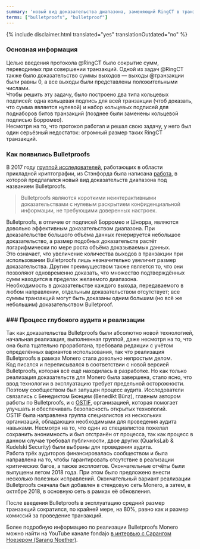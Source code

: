 ```yaml
---
summary: 'новый вид доказательства диапазона, заменяющий RingCT в транзакциях, для запутывания отправляемых сумм'
terms: ["bulletproofs", "bulletproof"]
---
```


{% include disclaimer.html translated="yes" translationOutdated="no" %}

### Основная информация

Целью введения протокола @RingCT было сокрытие сумм, переводимых при совершении транзакций. Одной из задач @RingCT также было доказательство суммы выходов — выходы @транзакции были равны 0, а все выходы были представлены положительными числами.  
Чтобы решить эту задачу, было построено два типа кольцевых подписей: одна кольцевая подпись для всей транзакции (чтоб доказать, что сумма является нулевой) и набор кольцевых подписей для поднаборов битов транзакций (позднее были заменены кольцевой подписью Борромео).  
Несмотря на то, что протокол работал и решал свою задачу, у него был один
серьёзный недостаток: огромный размер таких RingCT транзакций.

### Как появились Bulletproofs

В 2017 году [группой исследователей](https://crypto.stanford.edu/bulletproofs/), работающих в области прикладной криптографии, из Стэнфорда была написана [работа](https://eprint.iacr.org/2017/1066.pdf), в которой предлагался новый вид доказательств диапазона под названием Bulletproofs.  

> Bulletproofs являются короткими неинтерактивными доказательствами с нулевым раскрытием конфиденциальной информации, не требующими доверенных настроек.

Bulletproofs, в отличие от подписей Борромео и Шнорра, являются довольно эффективным доказательством диапазона. При доказательстве большого объёма данных генерируется небольшое доказательство, а размер подобных доказательств растёт логарифмически по мере роста объёма доказываемых данных.  
Это означает, что увеличение количества выходов в транзакции при использовании Bulletproofs лишь незначительно увеличит размер доказательства.  Другим преимуществом также является то, что они позволяют одновременно доказать, что множество подтверждённых сумм находится в пределах желаемого диапазона.  
Необходимость в доказательстве каждого выхода, передаваемого в любом
направлении, отдельным доказательством отсутствует; все суммы транзакций
могут быть доказаны одним большим (но всё же небольшим) доказательством
Bulletproof.

### ### Процесс глубокого аудита и реализации

Так как доказательства Bulletproofs были абсолютно новой технологией, начальная реализация, выполненная группой, даже несмотря на то, что она была тщательно проработана, требовала редакции с учётом определённых вариантов использования, так что реализация Bulletproofs в рамках Monero стала довольно непростым делом.  
Код писался и переписывался в соответствии с новой версией Bulletproofs, которая всё ещё находилась в разработке. Но как только реализация доказательств для Monero была завершена, стало ясно, что ввод технологии в эксплуатацию требует предельной осторожности.  
Поэтому сообществом был запущен процесс аудита. Исследователи связались с Бенедиктом Бюнцем (Benedikt Bünz), главным автором работы по Bulletproofs, и с [OSTIF](https://ostif.org/), организацией, которая помогает улучшать и обеспечивать безопасность открытых технологий.  
OSTIF была направлена группа специалистов из нескольких организаций, обладающих необходимыми для проведения аудита навыками. Несмотря на то, что один из специалистов пожелал сохранить анонимность и был отстранён от процесса, так как процесс в данном случае требовал публичности, двое других (QuarksLab & Kudelski Security) были выбраны для проведения аудита.  
Работа трёх аудиторов финансировалась сообществом и была направлена на то,
чтобы гарантировать отсутствие в реализации критических багов, а также
эксплоитов.  Окончательные отчёты были выпущены летом 2018 года. При этом
было предложено внести несколько полезных исправлений. Окончательный вариант
реализации Bulletproofs сначала был добавлен в стендовую сеть Monero, а
затем, в октябре 2018, в основную сеть в рамках её обновления.

После введения Bulletproofs в эксплуатацию средний размер транзакций
сократился, по крайней мере, на 80%, равно как и размер комиссий за
проведение транзакций.

Более подробную информацию по реализации Bulletproofs Monero можно найти на
YouTube канале fondajo [в интервью с Сарангом Ноезером (Sarang
Noether)](https://www.youtube.com/watch?v=6lEWqIMLzUU).
